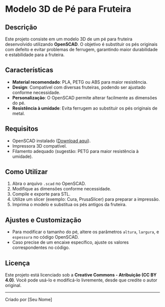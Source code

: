 # Modelo 3D de Pé para Fruteira

## Descrição
Este projeto consiste em um modelo 3D de um pé para fruteira desenvolvido utilizando **OpenSCAD**. O objetivo é substituir os pés originais com defeito e evitar problemas de ferrugem, garantindo maior durabilidade e estabilidade para a fruteira.

## Características
- **Material recomendado**: PLA, PETG ou ABS para maior resistência.
- **Design**: Compatível com diversas fruteiras, podendo ser ajustado conforme necessidade.
- **Personalização**: O OpenSCAD permite alterar facilmente as dimensões do pé.
- **Resistência à umidade**: Evita ferrugem ao substituir os pés originais de metal.

## Requisitos
- OpenSCAD instalado ([Download aqui](https://openscad.org/)).
- Impressora 3D compatível.
- Filamento adequado (sugestão: PETG para maior resistência à umidade).

## Como Utilizar
1. Abra o arquivo `.scad` no OpenSCAD.
2. Modifique as dimensões conforme necessidade.
3. Compile e exporte para STL.
4. Utilize um slicer (exemplo: Cura, PrusaSlicer) para preparar a impressão.
5. Imprima o modelo e substitua os pés antigos da fruteira.

## Ajustes e Customização
- Para modificar o tamanho do pé, altere os parâmetros `altura`, `largura`, e `espessura` no código OpenSCAD.
- Caso precise de um encaixe específico, ajuste os valores correspondentes no código.

## Licença
Este projeto está licenciado sob a **Creative Commons - Atribuição (CC BY 4.0)**. Você pode usá-lo e modificá-lo livremente, desde que credite o autor original.

---
Criado por [Seu Nome]

